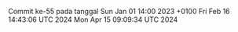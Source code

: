 Commit ke-55 pada tanggal Sun Jan 01 14:00 2023 +0100
Fri Feb 16 14:43:06 UTC 2024
Mon Apr 15 09:09:34 UTC 2024
